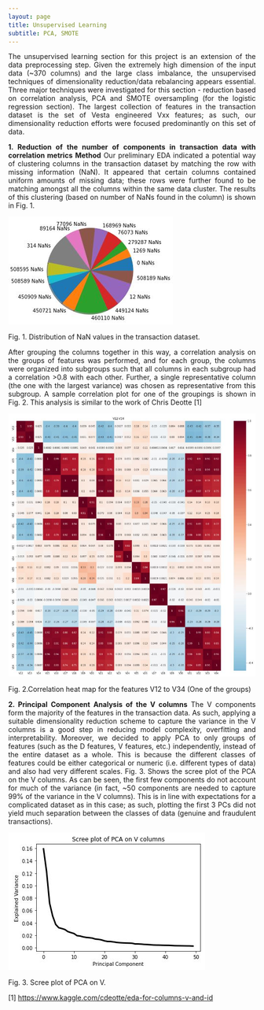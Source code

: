 ```yaml
---
layout: page
title: Unsupervised Learning
subtitle: PCA, SMOTE
---
```


<p style="text-align: justify;">
The unsupervised learning section for this project is an extension of the data preprocessing step. Given the extremely high dimension of the input data (~370 columns) and the large class imbalance, the unsupervised techniques of dimensionality reduction/data rebalancing appears essential. Three major techniques were investigated for this section - reduction based on correlation analysis, PCA and SMOTE oversampling (for the logistic regression section). The largest collection of features in the transaction dataset is the set of Vesta engineered Vxx features; as such, our dimensionality reduction efforts were focused predominantly on this set of data.
</p>

<p style="text-align: justify;">
  <b>1. Reduction of the number of components in transaction data with correlation metrics</b>
  <b>Method</b>
  Our preliminary EDA indicated a potential way of clustering columns in the transaction dataset by matching the row with missing information (NaN). It appeared that certain columns contained uniform amounts of missing data; these rows were further found to be matching amongst all the columns within the same data cluster. The results of this clustering (based on number of NaNs found in the column) is shown in Fig. 1.
</p>

![Img](/assets/img/piechart_V_corr_red.JPG)

Fig. 1. Distribution of NaN values in the transaction dataset.

<p style="text-align: justify;">
  After grouping the columns together in this way, a correlation analysis on the groups of features was performed, and for each group, the columns were organized into subgroups such that all columns in each subgroup had a correlation >0.8 with each other. Further, a single representative column (the one with the largest variance) was chosen as representative from this subgroup. A sample correlation plot for one of the groupings is shown in Fig. 2. This analysis is similar to the work of Chris Deotte [1] 
</p>

![Img](/assets/img/V12-V34_sample_corrplot.jpg)

Fig. 2.Correlation heat map for the features V12 to V34 (One of the groups)

<p style="text-align: justify;">
<b>2. Principal Component Analysis of the V columns</b>
  The V components form the majority of the features in the transaction data. As such, applying a suitable dimensionality reduction scheme to capture the variance in the V columns is a good step in reducing model complexity, overfitting and interpretability. Moreover, we decided to apply PCA to only groups of features (such as the D features, V features, etc.) independently, instead of the entire dataset as a whole. This is because the different classes of features could be either categorical or numeric (i.e. different types of data) and also had very different scales. Fig. 3. Shows the scree plot of the PCA on the V columns. As can be seen, the first few components do not account for much of the variance (in fact, ~50 components are needed to capture 99% of the variance in the V columns). This is in line with expectations for a complicated dataset as in this case; as such, plotting the first 3 PCs did not yield much separation between the classes of data (genuine and fraudulent transactions).
</p>

![Img](/assets/img/V_pca.jpg)

Fig. 3. Scree plot of PCA on V.

[1] https://www.kaggle.com/cdeotte/eda-for-columns-v-and-id

